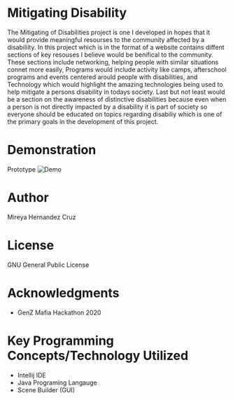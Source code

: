 # Mitigating Disability 
The Mitigating of Disabilities project is one I developed in hopes that it would provide meaningful resourses to the community affected by a disabiliity. In this project which is in the format of a website contains diffent sections of key resouses I believe would be benifical to the community. These sections include networking, helping people with similar situations connet more easily, Programs would include activity like camps, afterschool programs and events centered arould people with disabilities, and Technology which would highlight the amazing technologies being used to help mitigate a persons disability in todays society. Last but not least would be a section on the awareness of distinctive disabilities because even when a person is not directly impacted by a disability it is part of society so everyone should be educated on topics regarding disabiliy which is one of the primary goals in the development of this project.  

# Demonstration
Prototype 
![Demo](https://i.imgur.com/GqJBVYh.gif)

# Author
Mireya Hernandez Cruz

# License
GNU General Public License

# Acknowledgments
* GenZ Mafia Hackathon 2020

# Key Programming Concepts/Technology Utilized
* Intellij IDE
* Java Programing Langauge 
* Scene Builder (GUI) 
